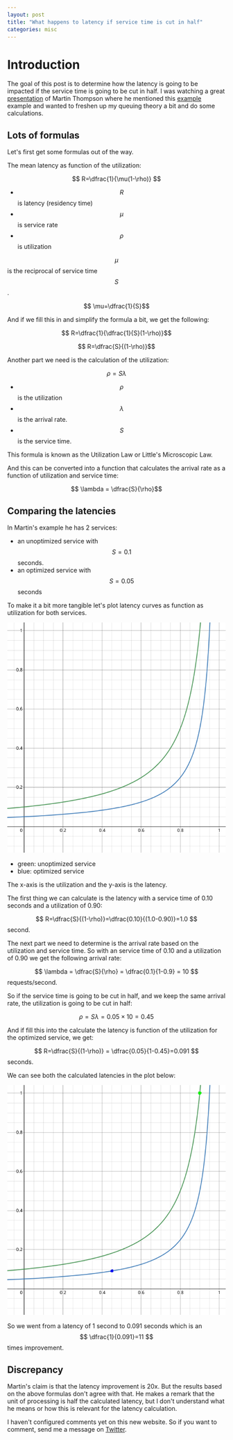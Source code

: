```yaml
---
layout: post
title: "What happens to latency if service time is cut in half"
categories: misc
---
```


# Introduction

The goal of this post is to determine how the latency is going to be impacted 
if the service time is going to be cut in half. I was watching a great [presentation](https://youtu.be/03GsLxVdVzU) 
of Martin Thompson where he mentioned this [example](https://youtu.be/03GsLxVdVzU?t=341) example and wanted 
to freshen up my queuing theory a bit and do some calculations.

## Lots of formulas

Let's first get some formulas out of the way.

The mean latency as function of the utilization:

$$ R=\dfrac{1}{\mu(1-\rho)} $$

- $$ R $$ is latency (residency time)
- $$ \mu $$ is service rate
- $$ \rho $$ is utilization

$$ \mu $$ is the reciprocal of service time $$ S $$.

$$ \mu=\dfrac{1}{S}$$

And if we fill this in and simplify the formula a bit, we get the following:

$$ R=\dfrac{1}{\dfrac{1}{S}(1-\rho)}$$

$$ R=\dfrac{S}{(1-\rho)}$$

Another part we need is the calculation of the utilization: 

$$ \rho = S \lambda $$

- $$ \rho $$ is the utilization
- $$ \lambda $$ is the arrival rate.
- $$ S $$ is the service time.

This formula is known as the Utilization Law or Little's Microscopic Law.

And this can be converted into a function that calculates the arrival rate as a function of utilization and service time:

$$ \lambda = \dfrac{S}{\rho}$$

## Comparing the latencies

In Martin's example he has 2 services: 
 - an unoptimized service with $$ S=0.1 $$ seconds.
 - an optimized service with $$ S=0.05 $$ seconds

To make it a bit more tangible let's plot latency curves as function as utilization for both services.

![utilization plot](/assets/utilization_plot.png)

- green: unoptimized service
- blue: optimized service

The x-axis is the utilization and the y-axis is the latency.

The first thing we can calculate is the latency with a service time of 0.10 seconds and a utilization of 0.90:

$$ R=\dfrac{S}{(1-\rho)}=\dfrac{0.10}{(1.0-0.90)}=1.0 $$ second.

The next part we need to determine is the arrival rate based on the utilization and service time. So with an service time of 0.10 and a utilization of 0.90 we get the following arrival rate:

$$ \lambda = \dfrac{S}{\rho} = \dfrac{0.1}{1-0.9} = 10 $$ requests/second.

So if the service time is going to be cut in half, and we keep the same arrival rate, the utilization is going to be cut in half:

$$ \rho = S \lambda = 0.05 \times 10 = 0.45 $$

And if fill this into the calculate the latency is function of the utilization for the optimized service, we get:

$$ R=\dfrac{S}{(1-\rho)} = \dfrac{0.05}{1-0.45}=0.091 $$ seconds.

We can see both the calculated latencies in the plot below:

![utilization plot](/assets/utilization_plot_dots.png)

So we went from a latency of 1 second to 0.091 seconds which is an $$ \dfrac{1}{0.091}=11 $$ times improvement.

## Discrepancy

Martin's claim is that the latency improvement is 20x. But the results based on the above formulas don't agree with that. He makes a remark that the unit of processing is half the calculated latency, but I don't understand what he means or how this is relevant for the latency calculation. 

I haven't configured comments yet on this new website. So if you want to comment, send me a message on [Twitter](https://twitter.com/PeterVeentjer).
